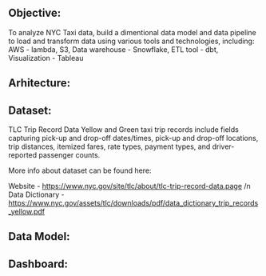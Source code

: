 ## Objective: 
To analyze NYC Taxi data, build a dimentional data model and data pipeline to load and transform data using various tools and technologies, including:
AWS - lambda, S3, 
Data warehouse - Snowflake, 
ETL tool - dbt, 
Visualization - Tableau

## Arhitecture:


## Dataset:
TLC Trip Record Data Yellow and Green taxi trip records include fields capturing pick-up and drop-off dates/times, pick-up and drop-off locations, trip distances, itemized fares, rate types, payment types, and driver-reported passenger counts.

More info about dataset can be found here:

Website - https://www.nyc.gov/site/tlc/about/tlc-trip-record-data.page
/n Data Dictionary - https://www.nyc.gov/assets/tlc/downloads/pdf/data_dictionary_trip_records_yellow.pdf

## Data Model:


## Dashboard:
